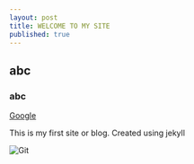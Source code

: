 ```yaml
---
layout: post
title: WELCOME TO MY SITE
published: true
---
```

## abc
### abc

[Google](www.google.com)


This is my first site or blog.
Created using jekyll

![Git]({{site.baseurl}}/https://www.bing.com/th?id=OIP.jyFm8SOzN9ylA06RmfOdEQHaE7&w=175&h=185&c=8&rs=1&qlt=90&o=6&dpr=1.25&pid=3.1&rm=2)
